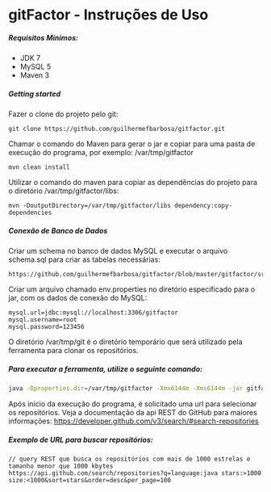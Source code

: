 gitFactor - Instruções de Uso
=========

##### Requisitos Mínimos:

* JDK 7
* MySQL 5
* Maven 3

##### Getting started

Fazer o clone do projeto pelo git:

```
git clone https://github.com/guilhermefbarbosa/gitfactor.git
```

Chamar o comando do Maven para gerar o jar e copiar para uma pasta de execução do programa, por exemplo: /var/tmp/gitfactor

```
mvn clean install
```

Utilizar o comando do maven para copiar as dependências do projeto para o diretório /var/tmp/gitfactor/libs:

```
mvn -DoutputDirectory=/var/tmp/gitfactor/libs dependency:copy-dependencies
```

##### Conexão de Banco de Dados

Criar um schema no banco de dados MySQL e executar o arquivo schema.sql para criar as tabelas necessárias:

```
https://github.com/guilhermefbarbosa/gitfactor/blob/master/gitfactor/src/main/resources/schema.sql
```

Criar um arquivo chamado env.properties no diretório especificado para o jar, com os dados de conexão do MySQL:

```
mysql.url=jdbc:mysql://localhost:3306/gitfactor
mysql.username=root
mysql.password=123456
```

O diretório /var/tmp/git é o diretório temporário que será utilizado pela ferramenta para clonar os repositórios.

##### Para executar a ferramenta, utilize o seguinte comando:

```bash
java -Dproperties.dir=/var/tmp/gitfactor -Xmx6144m -Xms6144m -jar gitfactor.jar /var/tmp/git
```

Após início da execução do programa, é solicitado uma url para selecionar os repositórios.
Veja a documentação da api REST do GitHub para maiores informações: https://developer.github.com/v3/search/#search-repositories

##### Exemplo de URL para buscar repositórios:

```
// query REST que busca os repositórios com mais de 1000 estrelas e tamanho menor que 1000 kbytes
https://api.github.com/search/repositories?q=language:java stars:>1000 size:<1000&sort=stars&order=desc&per_page=100
```
